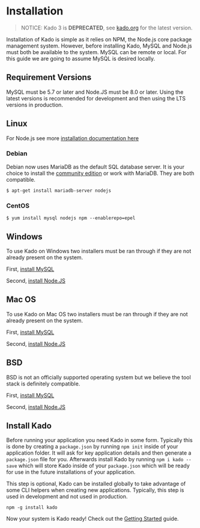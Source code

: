 # Installation
> NOTICE: Kado 3 is **DEPRECATED**, see [kado.org](https://kado.org) for the latest version.

Installation of Kado is simple as it relies on NPM, the Node.js core package
management system. However, before installing Kado, MySQL and Node.js must both
be available to the system. MySQL can be remote or local. For this guide we are
going to assume MySQL is desired locally.

## Requirement Versions

MySQL must be 5.7 or later and Node.JS must be 8.0 or later. Using the latest
versions is recommended for development and then using the LTS versions in
production.

## Linux

For Node.js see more
[installation documentation here](https://nodejs.org/en/download/package-manager/)

### Debian

Debian now uses MariaDB as the default SQL database server. It is your choice to
install the [community edition](https://dev.mysql.com/downloads/mysql/) or work
with MariaDB. They are both compatible.

```
$ apt-get install mariadb-server nodejs
```

### CentOS

```
$ yum install mysql nodejs npm --enablerepo=epel
```

## Windows

To use Kado on Windows two installers must be ran through if they are not
already present on the system.

First, [install MySQL](https://dev.mysql.com/downloads/mysql/)

Second, [install Node.JS](https://nodejs.org)

## Mac OS

To use Kado on Mac OS two installers must be ran through if they are not already
present on the system.

First,
[install MySQL](https://dev.mysql.com/doc/refman/5.7/en/osx-installation-pkg.html)

Second, [install Node.JS](https://nodejs.org/en/download/)

## BSD

BSD is not an officially supported operating system but we believe the tool
stack is definitely compatible.

First,
[install MySQL](https://dev.mysql.com/doc/refman/5.7/en/freebsd-installation.html)

Second,
[install Node.JS](https://nodejs.org/en/download/package-manager/#freebsd)

## Install Kado

Before running your application you need Kado in some form. Typically this is
done by creating a `package.json` by running `npm init` inside of your
application folder. It will ask for key application details and then generate a
`package.json` file for you. Afterwards install Kado by running
`npm i kado --save` which will store Kado inside of your `package.json` which
will be ready for use in the future installations of your application.

This step is optional, Kado can be installed globally to take advantage of some
CLI helpers when creating new applications. Typically, this step is used in
development and not used in production.

```
npm -g install kado
```

Now your system is Kado ready! Check out the
[Getting Started](./GettingStarted.md) guide.
